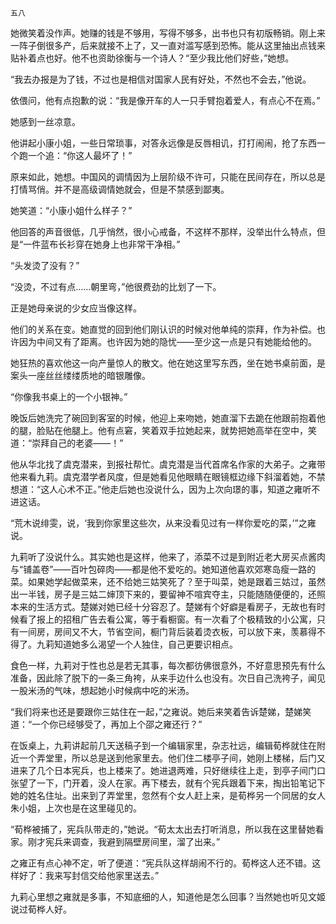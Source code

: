     五八 

   她微笑着没作声。她赚的钱是不够用，写得不够多，出书也只有初版畅销。刚上来一阵子倒很多产，后来就接不上了，又一直对滥写感到恐怖。能从这里抽出点钱来贴补着点也好。他不也资助徐衡与一个诗人？“至少我比他们好些，”她想。

   “我去办报是为了钱，不过也是相信对国家人民有好处，不然也不会去，”他说。

   依偎问，他有点抱歉的说：“我是像开车的人一只手臂抱着爱人，有点心不在焉。”

   她感到一丝凉意。

   他讲起小康小姐，一些日常琐事，对答永远像是反唇相讥，打打闹闹，抢了东西一个跑一个追：“你这人最坏了！”

   原来如此，她想。中国风的调情因为上层阶级不许可，只能在民间存在，所以总是打情骂俏。并不是高级调情她就会，但是不禁感到鄙夷。

   她笑道：“小康小姐什么样子？”

   他回答的声音很低，几乎悄然，很小心戒备，不这样不那样，没举出什么特点，但是“一件蓝布长衫穿在她身上也非常干净相。”

   “头发烫了没有？”

   “没烫，不过有点……朝里弯，”他很费劲的比划了一下。

   正是她母亲说的少女应当像这样。

   他们的关系在变。她直觉的回到他们刚认识的时候对他单纯的崇拜，作为补偿。也许因为中间又有了距离。也许因为她的隐忧——至少这一点是只有她能给他的。

   她狂热的喜欢他这一向产量惊人的散文。他在她这里写东西，坐在她书桌前面，是案头一座丝丝缕缕质地的暗银雕像。

   “你像我书桌上的一个小银神。”

   晚饭后她洗完了碗回到客室的时候，他迎上来吻她，她直溜下去跪在他跟前抱着他的腿，脸贴在他腿上。他有点窘，笑着双手拉她起来，就势把她高举在空中，笑道：“崇拜自己的老婆——！”

   他从华北找了虞克潜来，到报社帮忙。虞克潜是当代首席名作家的大弟子。之雍带他来看九莉。虞克潜学者风度，但是她看见他眼睛在眼镜框边缘下斜溜着她，不禁想道：“这人心术不正。”他走后她也没说什么，因为上次向璟的事，知道之雍听不进这话。

   “荒木说绯雯，说，‘我到你家里这些次，从来没看见过有一样你爱吃的菜，’”之雍说。

   九莉听了没说什么。其实她也是这样，他来了，添菜不过是到附近老大房买点酱肉与“铺盖卷”——百叶包碎肉——都是他不爱吃的。她知道他喜欢郊寒岛瘦一路的菜。如果她学起做菜来，还不给她三姑笑死了？至于叫菜，她是跟着三姑过，虽然出一半钱，房子是三姑二婶顶下来的，要留神不喧宾夺主，只能随随便便的，还照本来的生活方式。楚娣对她已经十分容忍了。楚娣有个好癖是看房子，无故也有时候看了报上的招租广告去看公寓，等于看橱窗。有一次看了个极精致的小公寓，只有一间房，房间又不大，节省空间，橱门背后装着烫衣板，可以放下来，羡慕得不得了。九莉知道她多么渴望一个人独住，自己更要识相点。

   食色一样，九莉对于性也总是若无其事，每次都彷佛很意外，不好意思预先有什么准备，因此除了脱下的一条三角袴，从来手边什么也没有。次日自己洗袴子，闻见一股米汤的气味，想起她小时候病中吃的米汤。

   “我们将来也还是要跟你三姑住在一起，”之雍说。她后来笑着告诉楚娣，楚娣笑道：“一个你已经够受了，再加上个邵之雍还行？”

   在饭桌上，九莉讲起前几天送稿子到一个编辑家里，杂志社远，编辑荀桦就住在附近一个弄堂里，所以总是送到他家里去。他们住二楼亭子间，她刚上楼梯，后门又进来了几个日本宪兵，也上楼来了。她进退两难，只好继续往上走，到亭子间门口张望了一下，门开着，没人在家。再下楼去，就有个宪兵跟着下来，掏出铅笔记下她的姓名住址。出来到了弄堂里，忽然有个女人赶上来，是荀桦另一个同居的女人朱小姐，上次也是在这里碰见的。

   “荀桦被捕了，宪兵队带走的，”她说。“荀太太出去打听消息，所以我在这里替她看家。刚才宪兵来调查，我避到隔壁房间里，溜了出来。”

   之雍正有点心神不定，听了便道：“宪兵队这样胡闹不行的。荀桦这人还不错。这样好了：我来写封信交给他家里送去。”

   九莉心里想之雍就是多事，不知底细的人，知道他是怎么回事？当然她也听见文姬说过荀桦人好。

